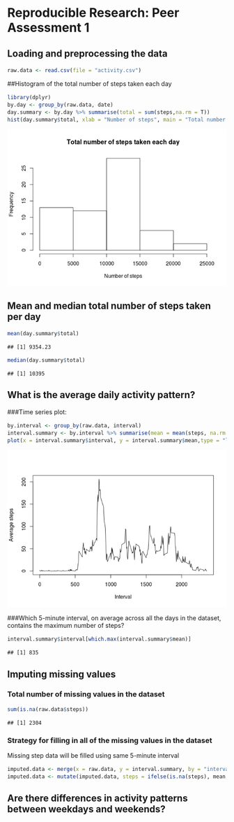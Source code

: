 # Reproducible Research: Peer Assessment 1


## Loading and preprocessing the data

```r
raw.data <- read.csv(file = "activity.csv")
```

##Histogram of the total number of steps taken each day

```r
library(dplyr)
by.day <- group_by(raw.data, date)
day.summary <- by.day %>% summarise(total = sum(steps,na.rm = T))
hist(day.summary$total, xlab = "Number of steps", main = "Total number of steps taken each day")
```

![](PA1_template_files/figure-html/unnamed-chunk-2-1.png) 

## Mean and median total number of steps taken per day

```r
mean(day.summary$total)
```

```
## [1] 9354.23
```

```r
median(day.summary$total)
```

```
## [1] 10395
```

## What is the average daily activity pattern?
###Time series plot:

```r
by.interval <- group_by(raw.data, interval)
interval.summary <- by.interval %>% summarise(mean = mean(steps, na.rm = T))
plot(x = interval.summary$interval, y = interval.summary$mean,type = "l", xlab = "Interval", ylab = "Average steps")
```

![](PA1_template_files/figure-html/unnamed-chunk-4-1.png) 

###Which 5-minute interval, on average across all the days in the dataset, contains the maximum number of steps?

```r
interval.summary$interval[which.max(interval.summary$mean)]
```

```
## [1] 835
```

## Imputing missing values
### Total number of missing values in the dataset

```r
sum(is.na(raw.data$steps))
```

```
## [1] 2304
```
### Strategy for filling in all of the missing values in the dataset
Missing step data will be filled using same 5-minute interval

```r
imputed.data <- merge(x = raw.data, y = interval.summary, by = "interval")
imputed.data <- mutate(imputed.data, steps = ifelse(is.na(steps), mean, steps))
```


## Are there differences in activity patterns between weekdays and weekends?
